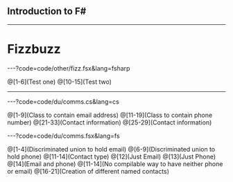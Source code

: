 ## Introduction to F# 

--- 

# Fizzbuzz

---?code=code/other/fizz.fsx&lang=fsharp

@[1-6](Test one)
@[10-15](Test two)



---

---?code=code/du/comms.cs&lang=cs

@[1-9](Class to contain email address)
@[11-19](Class to contain phone number)
@[21-33](Contact information)
@[25-29](Contact information)


---?code=code/du/comms.fsx&lang=fs

@[1-4](Discriminated union to hold email)
@[6-9](Discriminated union to hold phone)
@[11-14](Contact type)
@[12](Just Email)
@[13](Just Phone)
@[14](Email and phone)
@[11-14](No compilable way to have neither phone or email)
@[16-21](Creation of different named contacts)


